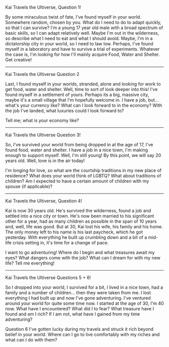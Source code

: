 Kai Travels the Ultiverse, Question 1!

By some miraculous twist of fate, I've found myself in your world. Somewhere random, chosen by you. What do I need to do to adapt quickly, so that I can survive? I'm a young 17 year old male with a broad spectrum of basic skills, so I can adapt relatively well. Maybe I'm out in the wilderness, so describe what I need to eat and what I should avoid. Maybe, I'm in a dictatorship city in your world, so I need to law low. Perhaps, I've found myself in a laboratory and have to survive a trial of experiments. Whatever the case is, I'm looking for how I'll mainly acquire Food, Water and Shelter. Get creative!

----

Kai Travels the Ultiverse Question 2

Last, I found myself in your worlds, stranded, alone and looking for work to get food, water and shelter. Well, time to sort of look deeper into this! I've found myself in a settlement of yours. Perhaps its a big, massive city, maybe it's a small village that I'm hopefully welcome in. I have a job, but... what's your currency like? What can I look forward to in the economy? With the job I've landed, what luxuries could I look forward to?

Tell me; what is your economy like?

----

Kai Travels the Ultiverse Question 3!

So, I've survived your world from being dropped in at the age of 17, I've found food, water and shelter. I have a job in a nice town, I'm making enough to support myself. Well, I'm still young! By this point, we will say 20 years old. Well, love is in the air today!

I'm longing for love, so what are the courtship traditions in my new place of residence? What does your world think of LGBTQ? What about traditions of children? Am I expected to have a certain amount of children with my spouse (if applicable)? 

----

Kai Travels the Ultiverse, Question 4!

Kai is now 30 years old. He's survived the wilderness, found a job and settled into a nice city or town. He's now been married to his significant other for a year, had as many children as possible in the span of 10 years and, well, life was good. But at 30, Kai lost his wife, his family and his home. The only money left to his name is his last paycheck, which he got yesterday. With everything he built up crumbling down and a bit of a mid-life crisis setting in, it's time for a change of pace.

I want to go adventuring! Where do I begin and what treasures await my eyes? What dangers come with the job? What can I dream for with my new life?
Tell me everything!

----

Kai Travels the Ultiverse Questions 5 + 6!

So I dropped into your world, I survived for a bit, I lived in a nice town, had a family and a number of children... then they were taken from me. I lost everything I had built up and now I've gone adventuring. I've ventured around your world for quite some time now. I started at the age of 30, I'm 40 now. What have I encountered? What did I to fear? What treasure have I found and am I rich? If I am not, what have I gained from my time adventuring? 

Question 6
I've gotten lucky during my travels and struck it rich beyond belief in your world. Where can I go to live comfortably with my riches and what can I do with them?

